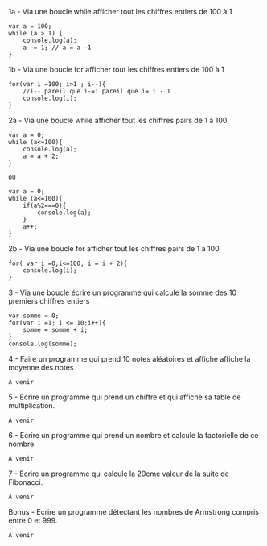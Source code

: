 1a - Via une boucle while afficher tout les chiffres entiers de 100 à 1

```
var a = 100;
while (a > 1) {
    console.log(a);
    a -= 1; // a = a -1
}
```

1b - Via une boucle for afficher tout les chiffres entiers de 100 à 1

```
for(var i =100; i>1 ; i--){ 
    //i-- pareil que i-=1 pareil que i= i - 1
    console.log(i);
}
```

2a - Via une boucle while afficher tout les chiffres pairs de 1 à 100

```
var a = 0;
while (a<=100){
    console.log(a);
    a = a + 2;
}

OU 

var a = 0;
while (a<=100){
    if(a%2===0){
        console.log(a);
    }
    a++;
}
```

2b - Via une boucle for afficher tout les chiffres pairs de 1 à 100

```
for( var i =0;i<=100; i = i + 2){
    console.log(i);
}
```

3 - Via une boucle écrire un programme qui calcule la somme des 10 premiers chiffres entiers

```
var somme = 0;
for(var i =1; i <= 10;i++){
    somme = somme + i;
}
console.log(somme);
```

4 - Faire un programme qui prend 10 notes aléatoires et affiche affiche la moyenne des notes

```
A venir
```

5 - Ecrire un programme qui prend un chiffre et qui affiche sa table de multiplication.

```
A venir
```

6 - Ecrire un programme qui prend un nombre et calcule la factorielle de ce nombre.

```
A venir
```

7 - Ecrire un programme qui calcule la 20eme valeur de la suite de Fibonacci.

```
A venir
```

Bonus - Ecrire un programme détectant les nombres de Armstrong compris entre 0 et 999.

```
A venir
```





